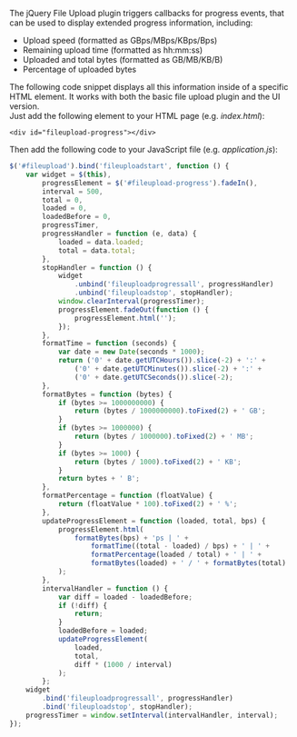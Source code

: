 The jQuery File Upload plugin triggers callbacks for progress events, that can be used to display extended progress information, including:

* Upload speed (formatted as GBps/MBps/KBps/Bps)
* Remaining upload time (formatted as hh:mm:ss)
* Uploaded and total bytes (formatted as GB/MB/KB/B)
* Percentage of uploaded bytes

The following code snippet displays all this information inside of a specific HTML element.
It works with both the basic file upload plugin and the UI version.  
Just add the following element to your HTML page (e.g. *index.html*):

```
<div id="fileupload-progress"></div>
```

Then add the following code to your JavaScript file (e.g. *application.js*):

```js
$('#fileupload').bind('fileuploadstart', function () {
    var widget = $(this),
        progressElement = $('#fileupload-progress').fadeIn(),
        interval = 500,
        total = 0,
        loaded = 0,
        loadedBefore = 0,
        progressTimer,
        progressHandler = function (e, data) {
            loaded = data.loaded;
            total = data.total;
        },
        stopHandler = function () {
            widget
                .unbind('fileuploadprogressall', progressHandler)
                .unbind('fileuploadstop', stopHandler);
            window.clearInterval(progressTimer);
            progressElement.fadeOut(function () {
                progressElement.html('');
            });
        },
        formatTime = function (seconds) {
            var date = new Date(seconds * 1000);
            return ('0' + date.getUTCHours()).slice(-2) + ':' +
                ('0' + date.getUTCMinutes()).slice(-2) + ':' +
                ('0' + date.getUTCSeconds()).slice(-2);
        },
        formatBytes = function (bytes) {
            if (bytes >= 1000000000) {
                return (bytes / 1000000000).toFixed(2) + ' GB';
            }
            if (bytes >= 1000000) {
                return (bytes / 1000000).toFixed(2) + ' MB';
            }
            if (bytes >= 1000) {
                return (bytes / 1000).toFixed(2) + ' KB';
            }
            return bytes + ' B';
        },
        formatPercentage = function (floatValue) {
            return (floatValue * 100).toFixed(2) + ' %';
        },
        updateProgressElement = function (loaded, total, bps) {
            progressElement.html(
                formatBytes(bps) + 'ps | ' +
                    formatTime((total - loaded) / bps) + ' | ' +
                    formatPercentage(loaded / total) + ' | ' +
                    formatBytes(loaded) + ' / ' + formatBytes(total)
            );
        },
        intervalHandler = function () {
            var diff = loaded - loadedBefore;
            if (!diff) {
                return;
            }
            loadedBefore = loaded;
            updateProgressElement(
                loaded,
                total,
                diff * (1000 / interval)
            );
        };
    widget
        .bind('fileuploadprogressall', progressHandler)
        .bind('fileuploadstop', stopHandler);
    progressTimer = window.setInterval(intervalHandler, interval);
});
```
